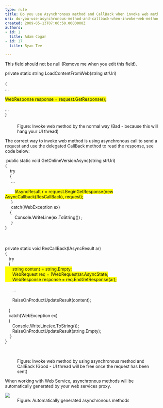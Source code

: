 ```yaml
---
type: rule
title: Do you use Asynchronous method and CallBack when invoke web method?
uri: do-you-use-asynchronous-method-and-callback-when-invoke-web-method
created: 2009-05-13T07:06:50.0000000Z
authors:
- id: 1
  title: Adam Cogan
- id: 17
  title: Ryan Tee

---
```




<span class='intro'> This field should not be null (Remove me when you edit this field). </span>

<dl class="badCode">
<dt style="width&#58;91.56%;height&#58;174px;">private static string LoadContentFromWeb(string strUri) <br><br>&#123; <br>... <br><br><span style="background-color&#58;#ffff00;">WebResponse response = request.GetResponse(); </span><br><br>...<br>&#125; 
<dd>Figure&#58; Invoke web method by the normal way (Bad - because this will hang your UI thread) </dd></dl>
<p>The correct way to invoke web method is using asynchronous call to send a request and use the delegated CallBack method to read the response, see code below&#58;</p>
<dl class="goodCode">
<dt style="width&#58;91.4%;height&#58;660px;">&#160;public static void GetOnlineVersionAsync(string strUri) <br>&#123; <br>&#160;&#160;&#160; try<br>&#160;&#160;&#160; &#123;<br>&#160;&#160;&#160;&#160; ...<br><br>&#160;&#160;&#160;&#160;&#160;&#160;&#160; <span style="background-color&#58;#ffff00;">IAsyncResult r = request.BeginGetResponse(new AsyncCallback(ResCallBack), request);</span><br>&#160;&#160;&#160;&#160; &#125;<br>&#160;&#160;&#160;&#160; catch(WebException ex)<br>&#160;&#160;&#160; &#123;<br>&#160;&#160;&#160;&#160;&#160;&#160;&#160; Console.WriteLine(ex.ToString()) ; <br>&#160;&#160;&#160;&#160; &#125;<br>&#125;<br><br><br><br>private static void ResCallBack(IAsyncResult ar)<br>&#123;<br>&#160;&#160; try<br>&#160;&#160; &#123;<br><span style="background-color&#58;#ffff00;">&#160;&#160;&#160;&#160;&#160; string content = string.Empty;<br>&#160;&#160;&#160;&#160;&#160; WebRequest req = (WebRequest)ar.AsyncState;<br>&#160;&#160;&#160;&#160;&#160; WebResponse response = req.EndGetResponse(ar);</span><br><br>&#160;&#160;&#160;&#160;&#160; ...<br><br>&#160;&#160;&#160;&#160;&#160; RaiseOnProductUpdateResult(content);<br><br>&#160;&#160; &#125;<br>&#160;&#160; catch(WebException ex)<br>&#160;&#160; &#123;<br>&#160;&#160;&#160;&#160;&#160; Console.WriteLine(ex.ToString());<br>&#160;&#160;&#160;&#160;&#160; RaiseOnProductUpdateResult(string.Empty);<br>&#160;&#160;&#160; &#125;<br>&#125; 
<dd>Figure&#58; Invoke web method by using asynchronous method and CallBack (Good - UI thread will be free once the request has been sent) </dd></dl>
<p>When working with Web Service, asynchronous methods will be automatically generated by your web services proxy.</p>
<dl class="image">
<dt><img style="border-bottom&#58;0px solid;border-left&#58;0px solid;border-top&#58;0px solid;border-right&#58;0px solid;" border="0" src="/Standards/SoftwareDevelopment/RulesToBetterDotNETProjects/PublishingImages/AsyncCallBack-Rulest1.gif" /></dt>
<dd>Figure&#58; Automatically generated asynchronous methods</dd></dl>


